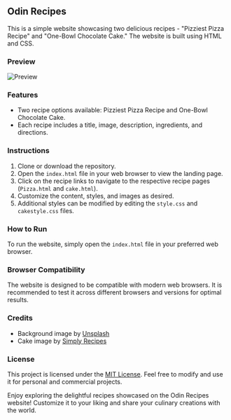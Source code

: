 ## Odin Recipes

This is a simple website showcasing two delicious recipes - "Pizziest Pizza Recipe" and "One-Bowl Chocolate Cake." The website is built using HTML and CSS.

### Preview

![Preview](https://images.unsplash.com/photo-1596189181426-7f63a1737f0d?ixlib=rb-4.0.3&ixid=M3wxMjA3fDB8MHxwaG90by1wYWdlfHx8fGVufDB8fHx8fA%3D%3D&auto=format&fit=crop&w=1170&q=80)

### Features

- Two recipe options available: Pizziest Pizza Recipe and One-Bowl Chocolate Cake.
- Each recipe includes a title, image, description, ingredients, and directions.

### Instructions

1. Clone or download the repository.
2. Open the `index.html` file in your web browser to view the landing page.
3. Click on the recipe links to navigate to the respective recipe pages (`Pizza.html` and `cake.html`).
4. Customize the content, styles, and images as desired.
5. Additional styles can be modified by editing the `style.css` and `cakestyle.css` files.

### How to Run

To run the website, simply open the `index.html` file in your preferred web browser.

### Browser Compatibility

The website is designed to be compatible with modern web browsers. It is recommended to test it across different browsers and versions for optimal results.

### Credits

- Background image by [Unsplash](https://unsplash.com/)
- Cake image by [Simply Recipes](https://www.simplyrecipes.com/)

### License

This project is licensed under the [MIT License](LICENSE). Feel free to modify and use it for personal and commercial projects.

Enjoy exploring the delightful recipes showcased on the Odin Recipes website! Customize it to your liking and share your culinary creations with the world.